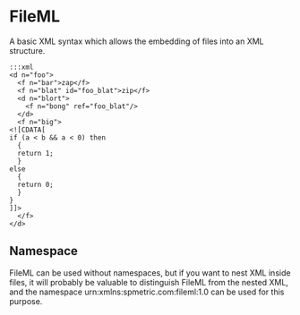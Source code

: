 FileML
======

A basic XML syntax which allows the embedding of files into an XML structure.

    :::xml
    <d n="foo">
      <f n="bar">zap</f>
      <f n="blat" id="foo_blat">zip</f>
      <d n="blort">
        <f n="bong" ref="foo_blat"/>
      </d>
      <f n="big">
    <![CDATA[
    if (a < b && a < 0) then
      {
      return 1;
      }
    else
      {
      return 0;
      }
    }
    ]]>
      </f>
    </d>

Namespace
---------
FileML can be used without namespaces, but if you want to nest XML inside
files, it will probably be valuable to distinguish FileML from the nested XML,
and the namespace urn:xmlns:spmetric.com:fileml:1.0 can be used for this
purpose.
